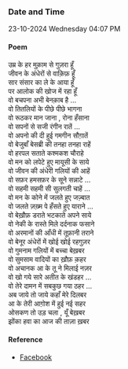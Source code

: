 ### Date and Time

23-10-2024 Wednesday 04:07 PM

#### Poem

उम्र के हर मुक़ाम से गुज़रा हूँ <br />
जीवन के अंधेरों से वाक़िफ़ हूँ <br />
सार संसार का ले के आया हूँ <br />
पर आलोक की खोज में रहा हूँ <br />
वो बचपना अभी बेनक़ाब है ... <br />
वो तितलियों के पीछे पीछे भागना <br />
वो रूठकर मान जाना , रोना हँसाना <br />
वो सपनों से सजी रंगीन रातें ... <br />
वो अपनो की दी हुई गमगीन सौग़ातें <br />
वो बेजुबाँ बेसब्री की तनहा तनहा राहें <br />
वो हरपल सताते कश्मकश चौराहे <br />
वो मन को लपेटे हुए मायूसी के साये <br />
वो जीवन की अंधेरी गलियों की आहें <br />
वो सफ़र हमसफ़र के सूने सन्नाटे ... <br />
वो सहमी सहमी सी सुलगती चाहें ... <br />
वो मन के कोने में जलते हुए जज़्बात <br />
वो जलते ज़ख़्म पे हँसते हुए याराने ... <br />
वो बेख़ौफ़ डराते भटकाते अपने साये <br />
वो नेकी के रास्ते मिले दर्दनाक फसाने <br />
वो अरमानों की आँधी में तूफ़ानी तराने <br />
वो बेनूर अंधेरों में खोई खोई रहगुज़र <br />
वो गुमनाम गलियों में बच्चा बेख़बर <br />
वो सुमसाम वादियों का ख़ौफ़ क़हर <br />
वो अचानक आ के तू ने मिलाई नज़र <br />
वो खो गये सारे अतीत के खंडहर ... <br />
वो तेरे दामन में सबकुछ गया ठहर ... <br />
अब जाये तो जाये कहाँ मेरे दिलबर <br />
आ के तेरी आग़ोश में हुई नई सहर <br />
ओसकण तो उड़ चला , यूँ बेख़बर <br />
झोंका हवा का आज की ताज़ा ख़बर

#### Reference

* [Facebook](https://www.facebook.com/share/v/NNe6FZZMePKuqURM/)
